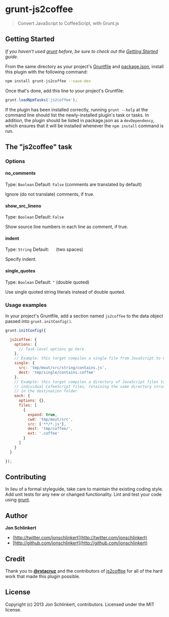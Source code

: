 # grunt-js2coffee

> Convert JavaScript to CoffeeScript, with Grunt.js

## Getting Started
_If you haven't used [grunt][] before, be sure to check out the [Getting Started][] guide._

From the same directory as your project's [Gruntfile][Getting Started] and [package.json][], install this plugin with the following command:

```bash
npm install grunt-js2coffee --save-dev
```

Once that's done, add this line to your project's Gruntfile:

```js
grunt.loadNpmTasks('js2coffee');
```

If the plugin has been installed correctly, running `grunt --help` at the command line should list the newly-installed plugin's task or tasks. In addition, the plugin should be listed in package.json as a `devDependency`, which ensures that it will be installed whenever the `npm install` command is run.


## The "js2coffee" task

### Options

#### no_comments
Type: `Boolean`
Default: `False` (comments are translated by default)

Ignore (do not translate) comments, if true.

#### show_src_lineno
Type: `Boolean`
Default: `False`

Show source line numbers in each line as comment, if true.

#### indent
Type: `String`
Default: `  ` (two spaces)

Specify indent.

#### single_quotes
Type: `Boolean`
Default: `"` (double quoted)

Use single quoted string literals instead of double quoted.


### Usage examples
In your project's Gruntfile, add a section named `js2coffee` to the data object passed into `grunt.initConfig()`.

```js
grunt.initConfig({

  js2coffee: {
    options: {
      // Task-level options go here
    },
    // Example: this target compiles a single file from JavaScript to CofeeScript
    single: {
      src: 'tmp/mout/src/string/contains.js',
      dest: 'tmp/single/contains.coffee'
    },
    // Example: this target compiles a directory of JavaScript files to
    // individual CofeeScript files, retaining the same directory structure
    // in the destination folder
    each: {
      options: {},
      files: [
        {
          expand: true,
          cwd: 'tmp/mout/src',
          src: ['**/*.js'],
          dest: 'tmp/coffee/',
          ext: '.coffee'
        }
      ]
    }
  }

});
```

## Contributing
In lieu of a formal styleguide, take care to maintain the existing coding style. Add unit tests for any new or changed functionality. Lint and test your code using [grunt][].

## Author

**Jon Schlinkert**

+ [http://twitter.com/jonschlinkert](http://twitter.com/jonschlinkert)
+ [http://github.com/jonschlinkert](http://github.com/jonschlinkert)

## Credit

Thank you to **[@rstacruz](https://github.com/rstacruz)** and the contributors of [js2coffee](https://github.com/rstacruz/js2coffee) for all of the hard work that made this plugin possible.

## License
Copyright (c) 2013 Jon Schlinkert, contributors.
Licensed under the MIT license.

[grunt]: http://gruntjs.com/
[Getting Started]: https://github.com/gruntjs/grunt/blob/devel/docs/getting_started.md
[package.json]: https://npmjs.org/doc/json.html
